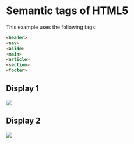 # Semantic tags of HTML5

This example uses the following tags:  
```html
<header>
<nav>
<aside>
<main>
<article>
<section>
<footer>
```

## Display 1
![](images/display1.png)


## Display 2
![](images/display2.png)
